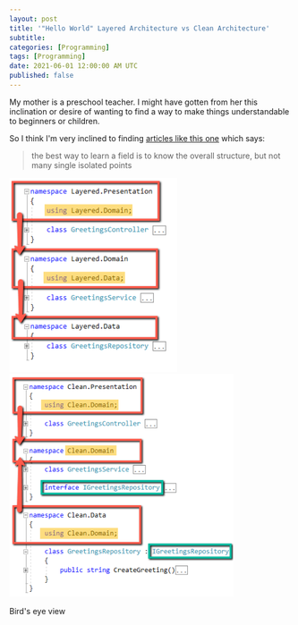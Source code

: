 ```yaml
---
layout: post
title: '"Hello World" Layered Architecture vs Clean Architecture'
subtitle: 
categories: [Programming]
tags: [Programming]
date: 2021-06-01 12:00:00 AM UTC
published: false
---
```


<!-- Started May 7, 2021 12:00 AM Philippine Time -->

<!-- 
{: .img-fluid .float-left .ml-5 .pl-5}
![Layered Architecture Simple Diagram](/images/2021/2021-05-22-simple-diagram-layered-architecture.png)

{: .img-fluid .float-right .mr-5 .pr-5}
![Clean Architecture Simple Diagram](/images/2021/2021-05-22-simple-diagram-clean-architecture.png)

<div class="clearfix"></div>
 -->

<!-- A few weeks ago, I read [an article](https://xianminx.github.io/2013/02/28/computer-system-a-programmer-perspective/) which says this: -->


My mother is a preschool teacher. I might have gotten from her this inclination or desire of wanting to find a way to make things understandable to beginners or children.

So I think I'm very inclined to finding [articles like this one](https://xianminx.github.io/2013/02/28/computer-system-a-programmer-perspective/) which says:

> the best way to learn a field is to know the overall structure, but not many single isolated points


<img width="300" class="float-left img-fluid" src="/images/2021/2021-05-22-hello-world-layered-architecture-code-with-diagram.png" alt="">

<img width="400" class="float-right img-fluid" src="/images/2021/2021-05-22-hello-world-clean-architecture-code-with-diagram.png" alt="">

<div class="clearfix"></div>

<!--more-->


Bird's eye view

<!-- 

One of the things -- my mind -- preoccupied with since the beginning of my  programming is how to best structure a software system -- is software architecture.



I'm going to write a few blog post on the simplest possible example of Layers architecture and clean architecture I can think of, and then compare them and point out the differences between them.


But who knows, these posts might someday help a poor young soul who is trying to understand Clean Architecture.






One of the things I have observed about life so far is that people can have more courage or patience to deal with evil if they have a clear picture of what good looks like. But sometimes people becomes overwhelmed with the evil, they also become discouraged to face it.

	As a corollary: people will know what things to avoid doing what they know is evil, but they will have no direction to go if evil is all they know. They will only have direction if they know what is good.
	
	... So even if people do not know evil, and they only know good, --- it is more advatageous because first is that they have direction, and second is that they 
	
	
		If one knows what evil is, he knows what to avoid, but he does not know where to go.
		But if one knows what is good,  he has an idea on what to avoid (avoid whatever that do not look like good), and he also has a direction; he knows where to go.
		
		(There's another thing: it seems to me that knowing what is good does not necessarily make one want to do what is good, or it does not make one move towards the direction of goodness.)


	(I'm not saying that I know what good is.. But there was someone who claimed to be good, but he also said that only God is good.)






Uncle Bob gave this diagram as an example of how to implement a Clean Architecture







---------- 

-->

